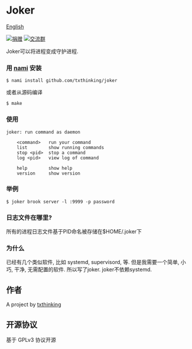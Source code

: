 # Joker

[English](readme.md)

[![捐赠](https://img.shields.io/badge/%E6%94%AF%E6%8C%81-%E6%8D%90%E8%B5%A0-ff69b4.svg)](https://www.txthinking.com/opensource-support.html)
[![交流群](https://img.shields.io/badge/%E7%94%B3%E8%AF%B7%E5%8A%A0%E5%85%A5-%E4%BA%A4%E6%B5%81%E7%BE%A4-ff69b4.svg)](https://docs.google.com/forms/d/e/1FAIpQLSdzMwPtDue3QoezXSKfhW88BXp57wkbDXnLaqokJqLeSWP9vQ/viewform)

Joker可以将进程变成守护进程.

### 用 [nami](https://github.com/txthinking/nami) 安装

```
$ nami install github.com/txthinking/joker
```

或者从源码编译

```
$ make
```

### 使用

    joker: run command as daemon

    	<command>   run your command
    	list        show running commands
    	stop <pid>  stop a command
    	log <pid>   view log of command

    	help        show help
    	version     show version

### 举例

    $ joker brook server -l :9999 -p password

### 日志文件在哪里?

所有的进程日志文件基于PID命名被存储在$HOME/.joker下

### 为什么

已经有几个类似软件, 比如 systemd, supervisord, 等.
但是我需要一个简单, 小巧, 干净, 无需配置的软件. 所以写了joker. joker不依赖systemd.

## 作者

A project by [txthinking](https://www.txthinking.com)

## 开源协议

基于 GPLv3 协议开源
